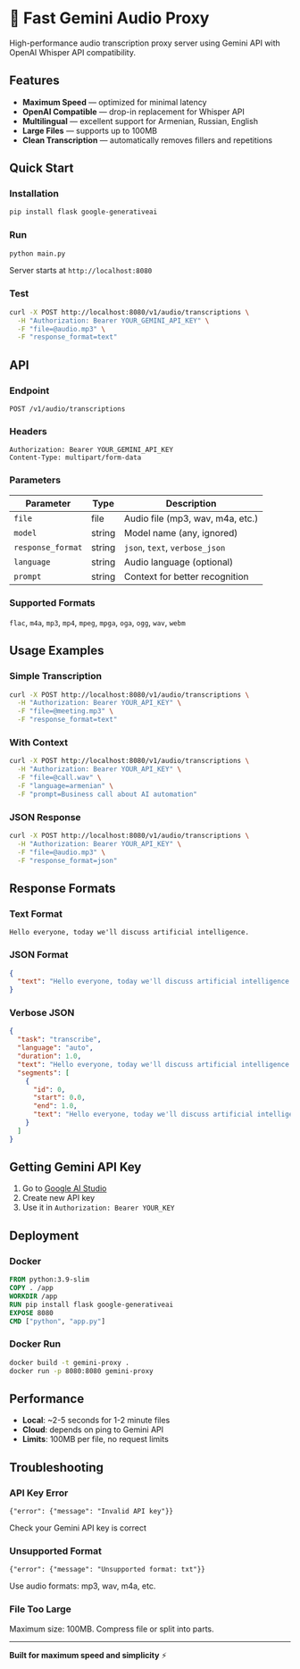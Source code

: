# 🚀 Fast Gemini Audio Proxy

High-performance audio transcription proxy server using Gemini API with OpenAI Whisper API compatibility.

## Features

- **Maximum Speed** — optimized for minimal latency
- **OpenAI Compatible** — drop-in replacement for Whisper API
- **Multilingual** — excellent support for Armenian, Russian, English
- **Large Files** — supports up to 100MB
- **Clean Transcription** — automatically removes fillers and repetitions

## Quick Start

### Installation
```bash
pip install flask google-generativeai
```

### Run
```bash
python main.py
```
Server starts at `http://localhost:8080`

### Test
```bash
curl -X POST http://localhost:8080/v1/audio/transcriptions \
  -H "Authorization: Bearer YOUR_GEMINI_API_KEY" \
  -F "file=@audio.mp3" \
  -F "response_format=text"
```

## API

### Endpoint
```
POST /v1/audio/transcriptions
```

### Headers
```
Authorization: Bearer YOUR_GEMINI_API_KEY
Content-Type: multipart/form-data
```

### Parameters
| Parameter | Type | Description |
|-----------|------|-------------|
| `file` | file | Audio file (mp3, wav, m4a, etc.) |
| `model` | string | Model name (any, ignored) |
| `response_format` | string | `json`, `text`, `verbose_json` |
| `language` | string | Audio language (optional) |
| `prompt` | string | Context for better recognition |

### Supported Formats
`flac`, `m4a`, `mp3`, `mp4`, `mpeg`, `mpga`, `oga`, `ogg`, `wav`, `webm`

## Usage Examples

### Simple Transcription
```bash
curl -X POST http://localhost:8080/v1/audio/transcriptions \
  -H "Authorization: Bearer YOUR_API_KEY" \
  -F "file=@meeting.mp3" \
  -F "response_format=text"
```

### With Context
```bash
curl -X POST http://localhost:8080/v1/audio/transcriptions \
  -H "Authorization: Bearer YOUR_API_KEY" \
  -F "file=@call.wav" \
  -F "language=armenian" \
  -F "prompt=Business call about AI automation"
```

### JSON Response
```bash
curl -X POST http://localhost:8080/v1/audio/transcriptions \
  -H "Authorization: Bearer YOUR_API_KEY" \
  -F "file=@audio.mp3" \
  -F "response_format=json"
```

## Response Formats

### Text Format
```
Hello everyone, today we'll discuss artificial intelligence.
```

### JSON Format
```json
{
  "text": "Hello everyone, today we'll discuss artificial intelligence."
}
```

### Verbose JSON
```json
{
  "task": "transcribe",
  "language": "auto",
  "duration": 1.0,
  "text": "Hello everyone, today we'll discuss artificial intelligence.",
  "segments": [
    {
      "id": 0,
      "start": 0.0,
      "end": 1.0,
      "text": "Hello everyone, today we'll discuss artificial intelligence."
    }
  ]
}
```

## Getting Gemini API Key

1. Go to [Google AI Studio](https://makersuite.google.com/app/apikey)
2. Create new API key
3. Use it in `Authorization: Bearer YOUR_KEY`

## Deployment

### Docker
```dockerfile
FROM python:3.9-slim
COPY . /app
WORKDIR /app
RUN pip install flask google-generativeai
EXPOSE 8080
CMD ["python", "app.py"]
```

### Docker Run
```bash
docker build -t gemini-proxy .
docker run -p 8080:8080 gemini-proxy
```

## Performance

- **Local**: ~2-5 seconds for 1-2 minute files
- **Cloud**: depends on ping to Gemini API
- **Limits**: 100MB per file, no request limits

## Troubleshooting

### API Key Error
```
{"error": {"message": "Invalid API key"}}
```
Check your Gemini API key is correct

### Unsupported Format
```  
{"error": {"message": "Unsupported format: txt"}}
```
Use audio formats: mp3, wav, m4a, etc.

### File Too Large
Maximum size: 100MB. Compress file or split into parts.

---

**Built for maximum speed and simplicity** ⚡
